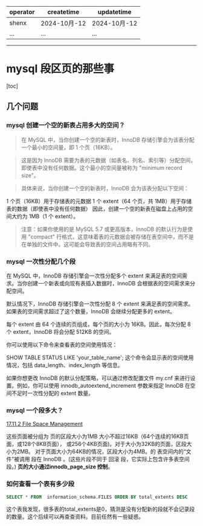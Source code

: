 | operator | createtime | updatetime |
| ---- | ---- | ---- |
| shenx | 2024-10月-12 | 2024-10月-12  |
| ... | ... | ... |
---
# mysql 段区页的那些事

[toc]

## 几个问题

### mysql 创建一个空的新表占用多大的空间？

> 在 MySQL 中，当你创建一个空的新表时，InnoDB 存储引擎会为该表分配一个最小的空间量，即 1 个页（16KB）。

> 这是因为 InnoDB 需要为表的元数据（如表名、列名、索引等）分配空间，即使表中没有任何数据。这个最小的空间量被称为 "minimum record size"。

> 具体来说，当你创建一个空的新表时，InnoDB 会为该表分配以下空间：

1 个页（16KB）用于存储表的元数据
1 个 extent（64 个页，共 1MB）用于存储表的数据（即使表中没有任何数据）
因此，创建一个空的新表在磁盘上占用的空间大约为 1MB（1 个 extent）。

> 注意：如果你使用的是 MySQL 5.7 或更高版本，InnoDB 的默认行为是使用 "compact" 行格式，这意味着表的元数据会被存储在表空间中，而不是在单独的文件中。这可能会导致表的空间占用略有不同。


### mysql 一次性分配几个段

在 MySQL 中，InnoDB 存储引擎会一次性分配多个 extent 来满足表的空间需求。当你创建一个新表或向现有表插入数据时，InnoDB 会根据表的空间需求来分配空间。

默认情况下，InnoDB 存储引擎会一次性分配 8 个 extent 来满足表的空间需求。如果表的空间需求超过了这个数量，InnoDB 会继续分配更多的 extent。

每个 extent 由 64 个连续的页组成，每个页的大小为 16KB。因此，每次分配 8 个 extent，InnoDB 将会分配 512KB 的空间。

你可以使用以下命令来查看表的空间使用情况：

SHOW TABLE STATUS LIKE 'your_table_name';
这个命令会显示表的空间使用情况，包括 data_length、index_length 等信息。

如果你想更改 InnoDB 的默认分配策略，可以通过修改配置文件 my.cnf 来进行设置。例如，你可以使用 innodb_autoextend_increment 参数来指定 InnoDB 在空间不足时一次性分配的 extent 数量。

### mysql 一个段多大？

[17.11.2 File Space Management](https://dev.mysql.com/doc/refman/8.0/en/innodb-file-space.html)

这些页面被分组为 页的区段大小为1MB 大小不超过16KB（64个连续的16KB页面，或128个8KB页面）， 或256个4KB页面)。对于大小为32KB的页面，区段大小为2MB。 对于页面大小为64KB的情况，区段大小为4MB。的 表空间内的“文件”被调用 段在  InnoDB 。(这些片段不同于 回滚 段，它实际上包含许多表空间 段。)  **页的大小通过innodb_page_size 控制**。

### 如何查看一个表有多少段

```sql
SELECT * FROM  information_schema.FILES ORDER BY total_extents DESC 
```

这个表我发现，很多表的total_extents是0，猜测是没有分配新的段就不会记录段的数量。这个后续可以再查查资料。目前任然有一些疑惑。